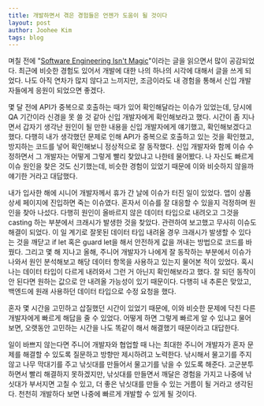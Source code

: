 ```yaml
---
title: 개발하면서 겪은 경험들은 언젠가 도움이 될 것이다
layout: post
author: Joohee Kim
tags: blog
---
```


며칠 전에 "[Software Engineering Isn't Magic](http://amro.co/software-engineering-isn-t-magic)"이라는 글을 읽으면서 많이 공감되었다. 최근에 비슷한 경험도 있어서 개발에 대한 나의 하나의 시각에 대해서 글을 쓰게 되었다. 나도 아직 연차가 많지 않다고 느끼지만, 조금이라도 내 경험을 통해서 신입 개발자들에게 응원이 되었으면 좋겠다.

몇 달 전에 API가 중복으로 호출하는 때가 있어 확인해달라는 이슈가 있었는데, 당시에 QA 기간이라 신경을 못 쓸 것 같아 신입 개발자에게 확인해보라고 했다. 시간이 좀 지나면서 갑자기 생각난 원인이 될 만한 내용을 신입 개발자에게 얘기했고, 확인해보겠다고 했다. 다행히 내가 생각했던 문제로 인해 API가 중복으로 호출하고 있는 것을 확인했고, 방지하는 코드를 넣어 확인해보니 정상적으로 잘 동작했다. 신입 개발자와 함께 이슈 수정하면서 그 개발자는 어떻게 그렇게 빨리 찾았냐고 나한테 물어봤다. 나 자신도 빠르게 이슈 원인을 찾은 것도 신기했는데, 비슷한 경험이 있었기 때문에 이와 비슷하지 않을까 얘기한 거라고 대답했다.

내가 입사한 해에 시니어 개발자께서 휴가 간 날에 이슈가 터진 일이 있었다. 앱이 상품 상세 페이지에 진입하면 죽는 이슈였다. 혼자서 이슈를 잘 대응할 수 있을지 걱정하며 원인을 찾아 나섰다. 다행히 원인이 올바르지 않은 데이터 타입으로 내려오고 그것을 casting 하는 부분에서 크래시가 발생한 것을 찾았다. 관련하여 보고했고 무사히 이슈도 해결이 되었다. 이 일 계기로 잘못된 데이터 타입 내려올 경우 크래시가 발생할 수 있다는 것을 깨닫고 if let 혹은 guard let을 해서 안전하게 값을 꺼내는 방법으로 코드를 바꿨다. 그리고 몇 해 지나고 올해, 주니어 개발자가 나에게 잘 동작하는 부분에서 이슈가 나와서 원인 분석해보고 해당 데이터 항목을 사용하고 있는지 물어본 적이 있었다. 혹시 나는 데이터 타입이 다르게 내려와서 그런 거 아닌지 확인해보라고 했다. 잘 되던 동작이 안 된다면 원하는 값으로 안 내려올 가능성이 있기 때문이다. 다행히 내 추론은 맞았고, 백엔드에 원래 사용하던 데이터 타입으로 수정 요청을 했다.

혼자 몇 시간을 고민하고 삽질했던 시간이 있었기 때문에, 이와 비슷한 문제에 닥친 다른 개발자에게 빠르게 해답을 줄 수 있었다. 어떻게 하면 그렇게 빠르게 알 수 있냐고 물어보면, 오랫동안 고민하는 시간을 나도 똑같이 해서 해결했기 때문이라고 대답한다.

일이 바쁘지 않는다면 주니어 개발자와 협업할 때 나는 최대한 주니어 개발자가 혼자 문제를 해결할 수 있도록 질문하고 방향만 제시하려고 노력한다. 낚시해서 물고기를 주지 않고 나무 막대기를 주고 낚싯대를 만들어서 물고기를 낚을 수 있도록 해준다. 고군분투하면서 빨리 해결하지 못하겠지만, 낚싯대를 만들면서 깨달은 경험을 가지고 나중에 낚싯대가 부서지면 고칠 수 있고, 더 좋은 낚싯대를 만들 수 있는 거름이 될 거라고 생각된다. 천천히 개발하다 보면 나중에 빠르게 개발할 수 있게 될 것이다.